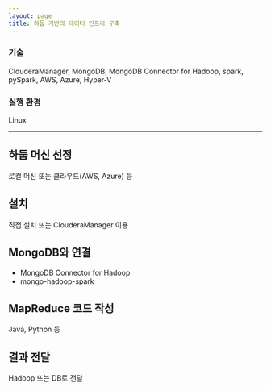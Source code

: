```yaml
---
layout: page
title: 하둡 기반의 데이터 인프라 구축
---
```


### 기술
ClouderaManager, MongoDB, MongoDB Connector for Hadoop, spark, pySpark, AWS, Azure, Hyper-V  

### 실행 환경
Linux  

---

## 하둡 머신 선정
로컬 머신 또는 클라우드(AWS, Azure) 등  

## 설치
직접 설치 또는 ClouderaManager 이용  

## MongoDB와 연결
* MongoDB Connector for Hadoop
* mongo-hadoop-spark

## MapReduce 코드 작성
Java, Python 등  

## 결과 전달
Hadoop 또는 DB로 전달  
